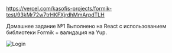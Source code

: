 https://vercel.com/kasofis-projects/formik-test/93kMr72w7trHKFXjrdhMmArpdTLH

Домашнее задание №1
Выполнено на React с использованием библиотеки Formik + валидация на Yup.

![Login](https://github.com/KaSofi/formik-test/assets/103929930/ab932dd6-9eb8-458f-baff-243e770c4f5a)


